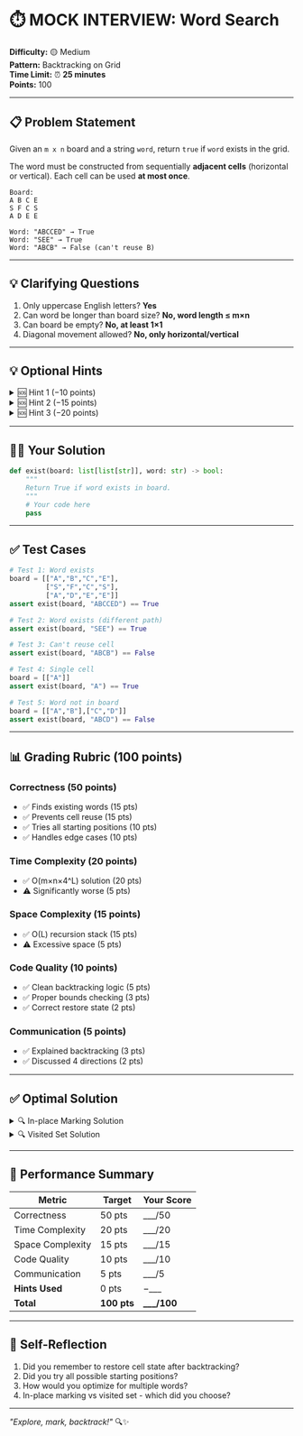 # ⏱️ MOCK INTERVIEW: Word Search

**Difficulty:** 🟡 Medium  
**Pattern:** Backtracking on Grid  
**Time Limit:** ⏰ **25 minutes**  
**Points:** 100

---

## 📋 Problem Statement

Given an `m x n` board and a string `word`, return `true` if `word` exists in the grid.

The word must be constructed from sequentially **adjacent cells** (horizontal or vertical). Each cell can be used **at most once**.

```
Board:
A B C E
S F C S
A D E E

Word: "ABCCED" → True
Word: "SEE" → True  
Word: "ABCB" → False (can't reuse B)
```

---

## 💡 Clarifying Questions

1. Only uppercase English letters? **Yes**
2. Can word be longer than board size? **No, word length ≤ m×n**
3. Can board be empty? **No, at least 1×1**
4. Diagonal movement allowed? **No, only horizontal/vertical**

---

## 💡 Optional Hints

<details>
<summary>🆘 Hint 1 (−10 points)</summary>

Use **DFS + backtracking**. Try starting from each cell. Mark cells as visited, then unmark when backtracking.

</details>

<details>
<summary>🆘 Hint 2 (−15 points)</summary>

**Template:**
```python
def backtrack(row, col, index):
    if index == len(word):
        return True
    if out_of_bounds or wrong_char:
        return False
    
    mark_visited()
    result = try_four_directions()
    unmark_visited()
    
    return result
```

</details>

<details>
<summary>🆘 Hint 3 (−20 points)</summary>

```python
def backtrack(row, col, index):
    if index == len(word):
        return True
    if (row < 0 or row >= rows or col < 0 or col >= cols or 
        board[row][col] != word[index]):
        return False
    
    temp = board[row][col]
    board[row][col] = '#'  # Mark visited
    
    found = (backtrack(row+1, col, index+1) or
             backtrack(row-1, col, index+1) or
             backtrack(row, col+1, index+1) or
             backtrack(row, col-1, index+1))
    
    board[row][col] = temp  # Restore
    return found
```

</details>

---

## 🧑‍💻 Your Solution

```python
def exist(board: list[list[str]], word: str) -> bool:
    """
    Return True if word exists in board.
    """
    # Your code here
    pass
```

---

## ✅ Test Cases

```python
# Test 1: Word exists
board = [["A","B","C","E"],
         ["S","F","C","S"],
         ["A","D","E","E"]]
assert exist(board, "ABCCED") == True

# Test 2: Word exists (different path)
assert exist(board, "SEE") == True

# Test 3: Can't reuse cell
assert exist(board, "ABCB") == False

# Test 4: Single cell
board = [["A"]]
assert exist(board, "A") == True

# Test 5: Word not in board
board = [["A","B"],["C","D"]]
assert exist(board, "ABCD") == False
```

---

## 📊 Grading Rubric (100 points)

### Correctness (50 points)
- ✅ Finds existing words (15 pts)
- ✅ Prevents cell reuse (15 pts)
- ✅ Tries all starting positions (10 pts)
- ✅ Handles edge cases (10 pts)

### Time Complexity (20 points)
- ✅ O(m×n×4^L) solution (20 pts)
- ⚠️ Significantly worse (5 pts)

### Space Complexity (15 points)
- ✅ O(L) recursion stack (15 pts)
- ⚠️ Excessive space (5 pts)

### Code Quality (10 points)
- ✅ Clean backtracking logic (5 pts)
- ✅ Proper bounds checking (3 pts)
- ✅ Correct restore state (2 pts)

### Communication (5 points)
- ✅ Explained backtracking (3 pts)
- ✅ Discussed 4 directions (2 pts)

---

## ✅ Optimal Solution

<details>
<summary>🔍 In-place Marking Solution</summary>

```python
def exist(board, word):
    if not board or not board[0]:
        return False
    
    rows, cols = len(board), len(board[0])
    
    def backtrack(row, col, index):
        if index == len(word):
            return True
        
        if (row < 0 or row >= rows or 
            col < 0 or col >= cols or 
            board[row][col] != word[index]):
            return False
        
        temp = board[row][col]
        board[row][col] = '#'
        
        found = (backtrack(row + 1, col, index + 1) or
                 backtrack(row - 1, col, index + 1) or
                 backtrack(row, col + 1, index + 1) or
                 backtrack(row, col - 1, index + 1))
        
        board[row][col] = temp
        return found
    
    for row in range(rows):
        for col in range(cols):
            if backtrack(row, col, 0):
                return True
    
    return False
```

**Time:** O(m×n×4^L) | **Space:** O(L)

</details>

<details>
<summary>🔍 Visited Set Solution</summary>

```python
def exist(board, word):
    rows, cols = len(board), len(board[0])
    visited = set()
    
    def backtrack(row, col, index):
        if index == len(word):
            return True
        
        if (row < 0 or row >= rows or 
            col < 0 or col >= cols or 
            (row, col) in visited or
            board[row][col] != word[index]):
            return False
        
        visited.add((row, col))
        
        found = (backtrack(row + 1, col, index + 1) or
                 backtrack(row - 1, col, index + 1) or
                 backtrack(row, col + 1, index + 1) or
                 backtrack(row, col - 1, index + 1))
        
        visited.remove((row, col))
        return found
    
    for row in range(rows):
        for col in range(cols):
            if backtrack(row, col, 0):
                return True
    
    return False
```

**Time:** O(m×n×4^L) | **Space:** O(L)

</details>

---

## 🎯 Performance Summary

| Metric | Target | Your Score |
|--------|--------|------------|
| Correctness | 50 pts | ___/50 |
| Time Complexity | 20 pts | ___/20 |
| Space Complexity | 15 pts | ___/15 |
| Code Quality | 10 pts | ___/10 |
| Communication | 5 pts | ___/5 |
| **Hints Used** | 0 pts | −___ |
| **Total** | **100 pts** | **___/100** |

---

## 💭 Self-Reflection

1. Did you remember to restore cell state after backtracking?
2. Did you try all possible starting positions?
3. How would you optimize for multiple words?
4. In-place marking vs visited set - which did you choose?

---

*"Explore, mark, backtrack!"* 🔍✨
